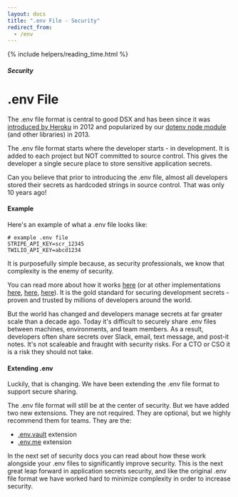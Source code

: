 ```yaml
---
layout: docs
title: ".env File - Security"
redirect_from:
  - /env
---
```


{% include helpers/reading_time.html %}

##### Security

# .env File

The .env file format is central to good DSX and has been since it was [introduced by Heroku](https://12factor.net/) in 2012 and popularized by our [dotenv node module](https://www.npmjs.com/package/dotenv) (and other libraries) in 2013.

The .env file format starts where the developer starts - in development. It is added to each project but NOT committed to source control. This gives the developer a single secure place to store sensitive application secrets.

Can you believe that prior to introducing the .env file, almost all developers stored their secrets as hardcoded strings in source control. That was only 10 years ago!

#### Example

Here's an example of what a .env file looks like:

```
# example .env file
STRIPE_API_KEY=scr_12345
TWILIO_API_KEY=abcd1234
```

It is purposefully simple because, as security professionals, we know that complexity is the enemy of security.

You can read more about how it works [here](https://github.com/motdotla/dotenv) (or at other implementations [here](https://github.com/bkeepers/dotenv), [here](https://github.com/theskumar/python-dotenv), [here](https://github.com/vlucas/phpdotenv)). It is the gold standard for securing development secrets - proven and trusted by millions of developers around the world.

But the world has changed and developers manage secrets at far greater scale than a decade ago. Today it's difficult to securely share .env files between machines, environments, and team members. As a result, developers often share secrets over Slack, email, text message, and post-it notes. It's not scaleable and fraught with security risks. For a CTO or CSO it is a risk they should not take.

#### Extending .env

Luckily, that is changing. We have been extending the .env file format to support secure sharing.

The .env file format will still be at the center of security. But we have added two new extensions. They are not required. They are optional, but we highly recommend them for teams. They are the:

* [.env.vault](/docs/security/env-vault) extension
* [.env.me](/docs/security/env-me) extension

In the next set of security docs you can read about how these work alongside your .env files to significantly improve security. This is the next great leap forward in application secrets security, and like the original .env file format we have worked hard to minimize complexity in order to increase security.
